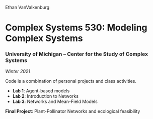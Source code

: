 Ethan VanValkenburg

# Complex Systems 530: Modeling Complex Systems
### University of Michigan – Center for the Study of Complex Systems
*Winter 2021*

Code is a combination of personal projects and class activities.

- **Lab 1**: Agent-based models
- **Lab 2**: Introduction to Networks
- **Lab 3**: Networks and Mean-Field Models

**Final Project**: Plant-Pollinator Networks and ecological feasibility
